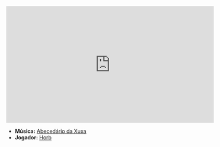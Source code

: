 <iframe width="560" height="315" src="https://www.youtube.com/embed/E_rXeXyhHyM?si=VYRfUizaioCFzGt8" title="YouTube video player" frameborder="0" allow="accelerometer; autoplay; clipboard-write; encrypted-media; gyroscope; picture-in-picture; web-share" referrerpolicy="strict-origin-when-cross-origin" allowfullscreen></iframe>

- **Música:** [Abecedário da Xuxa](content/Músicas/Abecedário%20da%20Xuxa.md)
- **Jogador:** [Horb](../Jogadores/Horb.md)